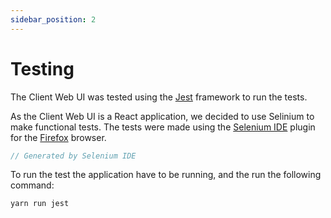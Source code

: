 ```yaml
---
sidebar_position: 2
---
```


# Testing

The Client Web UI was tested using the [Jest](https://jestjs.io/) framework to run the tests.

As the Client Web UI is a React application, we decided to use Selinium to make functional tests. The tests were made using the [Selenium IDE](https://www.selenium.dev/selenium-ide/) plugin for the [Firefox](https://www.mozilla.org/en-US/firefox/new/) browser.

```javascript
// Generated by Selenium IDE
```

To run the test the application have to be running, and the run the following command:

```bash
yarn run jest
```


